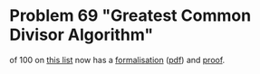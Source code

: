 # Problem 69 "Greatest Common Divisor Algorithm"

of 100 on [this list](https://www.cs.ru.nl/~freek/100/) now has a [formalisation](gcd2.pvs) ([pdf](problem69.pdf)) and [proof](gcd2.prf).
